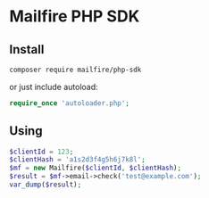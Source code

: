 # Mailfire PHP SDK

## Install
```sh
composer require mailfire/php-sdk
```
or just include autoload:
```php
require_once 'autoloader.php';
```

## Using
```php
$clientId = 123;
$clientHash = 'a1s2d3f4g5h6j7k8l';
$mf = new Mailfire($clientId, $clientHash);
$result = $mf->email->check('test@example.com');
var_dump($result);
```
